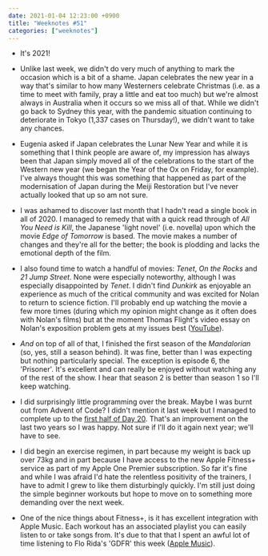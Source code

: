 ```yaml
---
date: 2021-01-04 12:23:00 +0900
title: "Weeknotes #51"
categories: ["weeknotes"]
---
```


- It's 2021!

- Unlike last week, we didn't do very much of anything to mark the occasion which is a bit of a shame. Japan celebrates the new year in a way that's similar to how many Westerners celebrate Christmas (i.e. as a time to meet with family, pray a little and eat too much) but we're almost always in Australia when it occurs so we miss all of that. While we didn't go back to Sydney this year, with the pandemic situation continuing to deteriorate in Tokyo (1,337 cases on Thursday!), we didn't want to take any chances.

- Eugenia asked if Japan celebrates the Lunar New Year and while it is something that I think people are aware of, my impression has always been that Japan simply moved all of the celebrations to the start of the Western new year (we began the Year of the Ox on Friday, for example). I've always thought this was something that happened as part of the modernisation of Japan during the Meiji Restoration but I've never actually looked that up so am not sure.

- I was ashamed to discover last month that I hadn't read a single book in all of 2020. I managed to remedy that with a quick read through of _All You Need is Kill_, the Japanese 'light novel' (i.e. novella) upon which the movie _Edge of Tomorrow_ is based. The movie makes a number of changes and they're all for the better; the book is plodding and lacks the emotional depth of the film.

- I also found time to watch a handful of movies: _Tenet_, _On the Rocks_ and _21 Jump Street_. None were especially noteworthy, although I was especially disappointed by _Tenet_. I didn't find _Dunkirk_ as enjoyable an experience as much of the critical community and was excited for Nolan to return to science fiction. I'll probably end up watching the movie a few more times (during which my opinion might change as it often does with Nolan's films) but at the moment Thomas Flight's video essay on Nolan's exposition problem gets at my issues best ([YouTube](https://youtu.be/lsqvmZbskGo)).

- _And_ on top of all of that, I finished the first season of the _Mandalorian_ (so, yes, still a season behind). It was fine, better than I was expecting but nothing particularly special. The exception is episode 6, the 'Prisoner'. It's excellent and can really be enjoyed without watching any of the rest of the show. I hear that season 2 is better than season 1 so I'll keep watching.

- I did surprisingly little programming over the break. Maybe I was burnt out from Advent of Code? I didn't mention it last week but I managed to complete up to the [first half of Day 20](https://github.com/pyrmont/advent/commit/994041522365a6d13c429eda342eb9853aa92339). That's an improvement on the last two years so I was happy. Not sure if I'll do it again next year; we'll have to see.

- I did begin an exercise regimen, in part because my weight is back up over 73kg and in part because I have access to the new Apple Fitness+ service as part of my Apple One Premier subscription. So far it's fine and while I was afraid I'd hate the relentless positivity of the trainers, I have to admit I grew to like them disturbingly quickly. I'm still just doing the simple beginner workouts but hope to move on to something more demanding over the next week.

- One of the nice things about Fitness+, is it has excellent integration with Apple Music. Each workout has an associated playlist you can easily listen to or take songs from. It's due to that that I spent an awful lot of time listening to Flo Rida's 'GDFR' this week ([Apple Music](https://music.apple.com/us/album/gdfr-feat-sage-the-gemini-lookas/971238498?i=971238815)).
